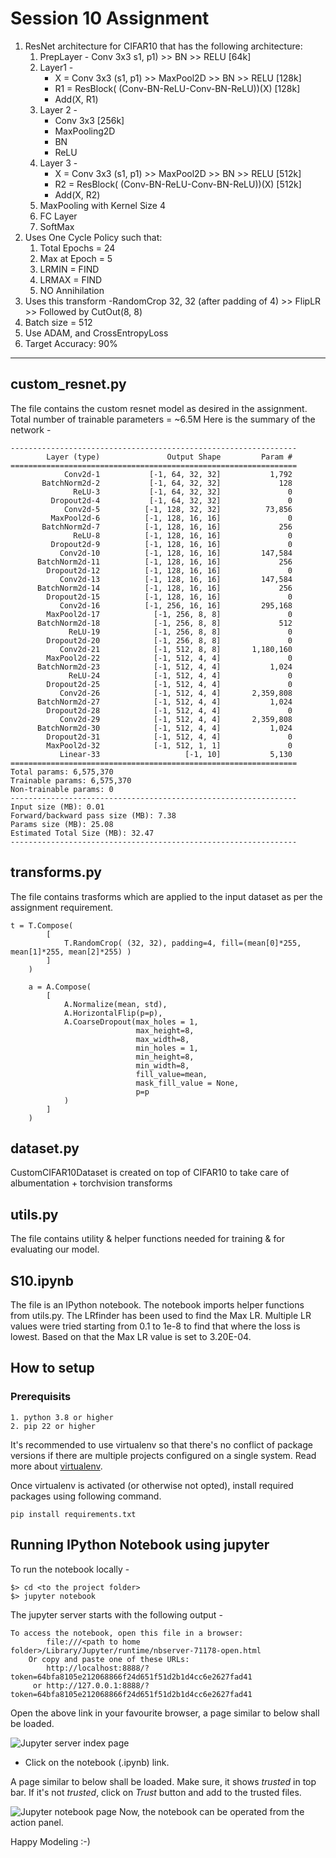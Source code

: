 # Session 10 Assignment

1. ResNet architecture for CIFAR10 that has the following architecture:
    1. PrepLayer - Conv 3x3 s1, p1) >> BN >> RELU [64k]
    2. Layer1 -
       - X = Conv 3x3 (s1, p1) >> MaxPool2D >> BN >> RELU [128k]
       - R1 = ResBlock( (Conv-BN-ReLU-Conv-BN-ReLU))(X) [128k] 
       - Add(X, R1)
    3. Layer 2 -
       - Conv 3x3 [256k]
       - MaxPooling2D
       - BN
       - ReLU
    4. Layer 3 -
       - X = Conv 3x3 (s1, p1) >> MaxPool2D >> BN >> RELU [512k]
       - R2 = ResBlock( (Conv-BN-ReLU-Conv-BN-ReLU))(X) [512k]
       - Add(X, R2)
    5. MaxPooling with Kernel Size 4
    6. FC Layer 
    7. SoftMax
2. Uses One Cycle Policy such that:
    1. Total Epochs = 24
    2. Max at Epoch = 5
    3. LRMIN = FIND
    4. LRMAX = FIND
    5. NO Annihilation
3. Uses this transform -RandomCrop 32, 32 (after padding of 4) >> FlipLR >> Followed by CutOut(8, 8)
4. Batch size = 512
5. Use ADAM, and CrossEntropyLoss
6. Target Accuracy: 90%

------
## custom_resnet.py
The file contains the custom resnet model as desired in the assignment. 
Total number of trainable parameters = ~6.5M
Here is the summary of the network -

```
----------------------------------------------------------------
        Layer (type)               Output Shape         Param #
================================================================
            Conv2d-1           [-1, 64, 32, 32]           1,792
       BatchNorm2d-2           [-1, 64, 32, 32]             128
              ReLU-3           [-1, 64, 32, 32]               0
         Dropout2d-4           [-1, 64, 32, 32]               0
            Conv2d-5          [-1, 128, 32, 32]          73,856
         MaxPool2d-6          [-1, 128, 16, 16]               0
       BatchNorm2d-7          [-1, 128, 16, 16]             256
              ReLU-8          [-1, 128, 16, 16]               0
         Dropout2d-9          [-1, 128, 16, 16]               0
           Conv2d-10          [-1, 128, 16, 16]         147,584
      BatchNorm2d-11          [-1, 128, 16, 16]             256
        Dropout2d-12          [-1, 128, 16, 16]               0
           Conv2d-13          [-1, 128, 16, 16]         147,584
      BatchNorm2d-14          [-1, 128, 16, 16]             256
        Dropout2d-15          [-1, 128, 16, 16]               0
           Conv2d-16          [-1, 256, 16, 16]         295,168
        MaxPool2d-17            [-1, 256, 8, 8]               0
      BatchNorm2d-18            [-1, 256, 8, 8]             512
             ReLU-19            [-1, 256, 8, 8]               0
        Dropout2d-20            [-1, 256, 8, 8]               0
           Conv2d-21            [-1, 512, 8, 8]       1,180,160
        MaxPool2d-22            [-1, 512, 4, 4]               0
      BatchNorm2d-23            [-1, 512, 4, 4]           1,024
             ReLU-24            [-1, 512, 4, 4]               0
        Dropout2d-25            [-1, 512, 4, 4]               0
           Conv2d-26            [-1, 512, 4, 4]       2,359,808
      BatchNorm2d-27            [-1, 512, 4, 4]           1,024
        Dropout2d-28            [-1, 512, 4, 4]               0
           Conv2d-29            [-1, 512, 4, 4]       2,359,808
      BatchNorm2d-30            [-1, 512, 4, 4]           1,024
        Dropout2d-31            [-1, 512, 4, 4]               0
        MaxPool2d-32            [-1, 512, 1, 1]               0
           Linear-33                   [-1, 10]           5,130
================================================================
Total params: 6,575,370
Trainable params: 6,575,370
Non-trainable params: 0
----------------------------------------------------------------
Input size (MB): 0.01
Forward/backward pass size (MB): 7.38
Params size (MB): 25.08
Estimated Total Size (MB): 32.47
----------------------------------------------------------------
```

## transforms.py
The file contains trasforms which are applied to the input dataset as per the assignment requirement.
```
t = T.Compose(
        [
            T.RandomCrop( (32, 32), padding=4, fill=(mean[0]*255, mean[1]*255, mean[2]*255) )
        ]
    )

    a = A.Compose(
        [
            A.Normalize(mean, std),
            A.HorizontalFlip(p=p),
            A.CoarseDropout(max_holes = 1,
                            max_height=8,
                            max_width=8,
                            min_holes = 1,
                            min_height=8,
                            min_width=8,
                            fill_value=mean,
                            mask_fill_value = None,
                            p=p
            )
        ]
    )
```

## dataset.py
CustomCIFAR10Dataset is created on top of CIFAR10 to take care of albumentation + torchvision transforms

## utils.py
The file contains utility & helper functions needed for training & for evaluating our model.

## S10.ipynb
The file is an IPython notebook. The notebook imports helper functions from utils.py.
The LRfinder has been used to find the Max LR. Multiple LR values were tried starting from 0.1 to 1e-8 to find that where the loss is lowest. Based on that the Max LR value is set to 3.20E-04.

## How to setup
### Prerequisits
```
1. python 3.8 or higher
2. pip 22 or higher
```

It's recommended to use virtualenv so that there's no conflict of package versions if there are multiple projects configured on a single system. 
Read more about [virtualenv](https://virtualenv.pypa.io/en/latest/). 

Once virtualenv is activated (or otherwise not opted), install required packages using following command. 

```
pip install requirements.txt
```

## Running IPython Notebook using jupyter
To run the notebook locally -
```
$> cd <to the project folder>
$> jupyter notebook
```
The jupyter server starts with the following output -
```
To access the notebook, open this file in a browser:
        file:///<path to home folder>/Library/Jupyter/runtime/nbserver-71178-open.html
    Or copy and paste one of these URLs:
        http://localhost:8888/?token=64bfa8105e212068866f24d651f51d2b1d4cc6e2627fad41
     or http://127.0.0.1:8888/?token=64bfa8105e212068866f24d651f51d2b1d4cc6e2627fad41
```

Open the above link in your favourite browser, a page similar to below shall be loaded.

![Jupyter server index page](https://github.com/piygr/s5erav1/assets/135162847/40087757-4c99-4b98-8abd-5c4ce95eda38)

- Click on the notebook (.ipynb) link.

A page similar to below shall be loaded. Make sure, it shows *trusted* in top bar. 
If it's not _trusted_, click on *Trust* button and add to the trusted files.

![Jupyter notebook page](https://github.com/piygr/s5erav1/assets/135162847/7858da8f-e07e-47cd-9aa9-19c8c569def1)
Now, the notebook can be operated from the action panel.

Happy Modeling :-) 
 

